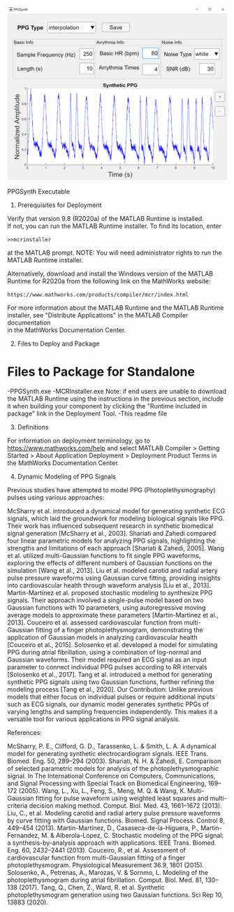 ![Screenshot](PPGSynth.png)


PPGSynth Executable

1. Prerequisites for Deployment 

Verify that version 9.8 (R2020a) of the MATLAB Runtime is installed.   
If not, you can run the MATLAB Runtime installer.
To find its location, enter
  
    >>mcrinstaller
      
at the MATLAB prompt.
NOTE: You will need administrator rights to run the MATLAB Runtime installer. 

Alternatively, download and install the Windows version of the MATLAB Runtime for R2020a 
from the following link on the MathWorks website:

    https://www.mathworks.com/products/compiler/mcr/index.html
   
For more information about the MATLAB Runtime and the MATLAB Runtime installer, see 
"Distribute Applications" in the MATLAB Compiler documentation  
in the MathWorks Documentation Center.

2. Files to Deploy and Package

Files to Package for Standalone 
================================
-PPGSynth.exe
-MCRInstaller.exe 
    Note: if end users are unable to download the MATLAB Runtime using the
    instructions in the previous section, include it when building your 
    component by clicking the "Runtime included in package" link in the
    Deployment Tool.
-This readme file 



3. Definitions

For information on deployment terminology, go to
https://www.mathworks.com/help and select MATLAB Compiler >
Getting Started > About Application Deployment >
Deployment Product Terms in the MathWorks Documentation
Center.

4. Dynamic Modeling of PPG Signals

Previous studies have attempted to model PPG (Photoplethysmography) pulses using various approaches:

McSharry et al. introduced a dynamical model for generating synthetic ECG signals, which laid the groundwork for modeling biological signals like PPG. Their work has influenced subsequent research in synthetic biomedical signal generation [McSharry et al., 2003].
Shariati and Zahedi compared four linear parametric models for analyzing PPG signals, highlighting the strengths and limitations of each approach [Shariati & Zahedi, 2005].
Wang et al. utilized multi-Gaussian functions to fit single PPG waveforms, exploring the effects of different numbers of Gaussian functions on the simulation [Wang et al., 2013].
Liu et al. modeled carotid and radial artery pulse pressure waveforms using Gaussian curve fitting, providing insights into cardiovascular health through waveform analysis [Liu et al., 2013].
Martin-Martinez et al. proposed stochastic modeling to synthesize PPG signals. Their approach involved a single-pulse model based on two Gaussian functions with 10 parameters, using autoregressive moving average models to approximate these parameters [Martin-Martinez et al., 2013].
Couceiro et al. assessed cardiovascular function from multi-Gaussian fitting of a finger photoplethysmogram, demonstrating the application of Gaussian models in analyzing cardiovascular health [Couceiro et al., 2015].
Solosenko et al. developed a model for simulating PPG during atrial fibrillation, using a combination of log-normal and Gaussian waveforms. Their model required an ECG signal as an input parameter to connect individual PPG pulses according to RR intervals [Solosenko et al., 2017].
Tang et al. introduced a method for generating synthetic PPG signals using two Gaussian functions, further refining the modeling process [Tang et al., 2020].
Our Contribution: Unlike previous models that either focus on individual pulses or require additional inputs such as ECG signals, our dynamic model generates synthetic PPGs of varying lengths and sampling frequencies independently. This makes it a versatile tool for various applications in PPG signal analysis.

References:

McSharry, P. E., Clifford, G. D., Tarassenko, L. & Smith, L. A. A dynamical model for generating synthetic electrocardiogram signals. IEEE Trans. Biomed. Eng. 50, 289–294 (2003).
Shariati, N. H. & Zahedi, E. Comparison of selected parametric models for analysis of the photoplethysmographic signal. In The International Conference on Computers, Communications, and Signal Processing with Special Track on Biomedical Engineering, 169–172 (2005).
Wang, L., Xu, L., Feng, S., Meng, M. Q. & Wang, K. Multi-Gaussian fitting for pulse waveform using weighted least squares and multi-criteria decision making method. Comput. Biol. Med. 43, 1661–1672 (2013).
Liu, C., et al. Modeling carotid and radial artery pulse pressure waveforms by curve fitting with Gaussian functions. Biomed. Signal Process. Control 8, 449–454 (2013).
Martin-Martinez, D., Casaseca-de-la-Higuera, P., Martin-Fernandez, M. & Alberola-Lopez, C. Stochastic modeling of the PPG signal: a synthesis-by-analysis approach with applications. IEEE Trans. Biomed. Eng. 60, 2432–2441 (2013).
Couceiro, R., et al. Assessment of cardiovascular function from multi-Gaussian fitting of a finger photoplethysmogram. Physiological Measurement 36.9, 1801 (2015).
Solosenko, A., Petrenas, A., Marozas, V. & Sornmo, L. Modeling of the photoplethysmogram during atrial fibrillation. Comput. Biol. Med. 81, 130–138 (2017).
Tang, Q., Chen, Z., Ward, R. et al. Synthetic photoplethysmogram generation using two Gaussian functions. Sci Rep 10, 13883 (2020).


